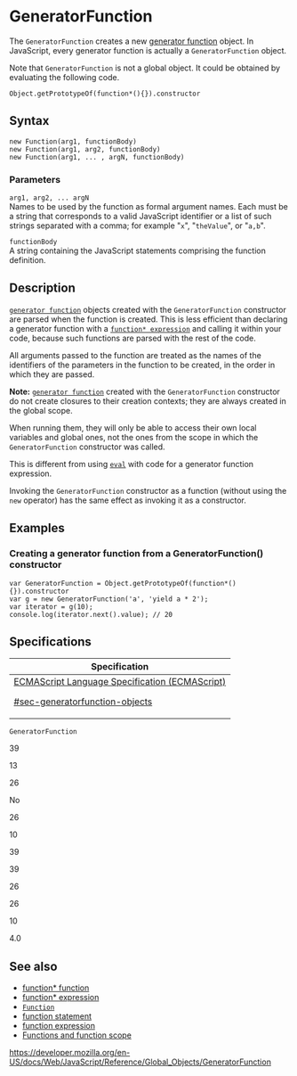 # GeneratorFunction

The `GeneratorFunction` creates a new [generator function](../statements/function*) object. In JavaScript, every generator function is actually a `GeneratorFunction` object.

Note that `GeneratorFunction` is not a global object. It could be obtained by evaluating the following code.

    Object.getPrototypeOf(function*(){}).constructor

## Syntax

    new Function(arg1, functionBody)
    new Function(arg1, arg2, functionBody)
    new Function(arg1, ... , argN, functionBody)

### Parameters

`arg1, arg2, ... argN`  
Names to be used by the function as formal argument names. Each must be a string that corresponds to a valid JavaScript identifier or a list of such strings separated with a comma; for example "`x`", "`theValue`", or "`a,b`".

`functionBody`  
A string containing the JavaScript statements comprising the function definition.

## Description

[`generator function`](../statements/function*) objects created with the `GeneratorFunction` constructor are parsed when the function is created. This is less efficient than declaring a generator function with a [`function* expression`](../statements/function*) and calling it within your code, because such functions are parsed with the rest of the code.

All arguments passed to the function are treated as the names of the identifiers of the parameters in the function to be created, in the order in which they are passed.

**Note:** [`generator function`](../statements/function*) created with the `GeneratorFunction` constructor do not create closures to their creation contexts; they are always created in the global scope.

When running them, they will only be able to access their own local variables and global ones, not the ones from the scope in which the `GeneratorFunction` constructor was called.

This is different from using [`eval`](eval) with code for a generator function expression.

Invoking the `GeneratorFunction` constructor as a function (without using the `new` operator) has the same effect as invoking it as a constructor.

## Examples

### Creating a generator function from a GeneratorFunction() constructor

    var GeneratorFunction = Object.getPrototypeOf(function*(){}).constructor
    var g = new GeneratorFunction('a', 'yield a * 2');
    var iterator = g(10);
    console.log(iterator.next().value); // 20

## Specifications

<table><thead><tr class="header"><th>Specification</th></tr></thead><tbody><tr class="odd"><td><a href="https://tc39.es/ecma262/#sec-generatorfunction-objects">ECMAScript Language Specification (ECMAScript) 
<br/>

<span class="small">#sec-generatorfunction-objects</span></a></td></tr></tbody></table>

`GeneratorFunction`

39

13

26

No

26

10

39

39

26

26

10

4.0

## See also

-   [function\* function](../statements/function*)
-   [function\* expression](../operators/function*)
-   [`Function`](function)
-   [function statement](../statements/function)
-   [function expression](../operators/function)
-   [Functions and function scope](../functions)

<a href="https://developer.mozilla.org/en-US/docs/Web/JavaScript/Reference/Global_Objects/GeneratorFunction" class="_attribution-link">https://developer.mozilla.org/en-US/docs/Web/JavaScript/Reference/Global_Objects/GeneratorFunction</a>
